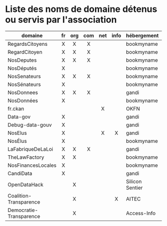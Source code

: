 # Liste des noms de domaine détenus ou servis par l'association

|         domaine         | fr | org | com | net | info |   hébergement   | serveur |
|-------------------------|:--:|:---:|:---:|:---:|:----:|-----------------|---------|
| RegardsCitoyens         | X  |  X  |  X  |     |      | bookmyname      | goya2   |
| RegardCitoyen           | X  |  X  |  X  |     |      | bookmyname      | goya2   |
| NosDeputes              | X  |  X  |  X  |     |      | bookmyname      | goya2   |
| NosDéputés              | X  |     |     |     |      | bookmyname      | goya2   |
| NosSenateurs            | X  |  X  |  X  |     |      | bookmyname      | komodo  |
| NosSénateurs            | X  |     |     |     |      | bookmyname      | komodo  |
| NosDonnees              | X  |  X  |  X  |     |      | gandi           | goya2   |
| NosDonnées              | X  |     |     |     |      | bookmyname      | goya2   |
| fr.ckan                 |    |     |     |  X  |      | OKFN            | goya2   |
| Data-gov                | X  |     |     |     |      | gandi           | goya2   |
| Debug-data-gouv         | X  |     |     |     |      | gandi           | komodo  |
| NosElus                 | X  |     |     |  X  |  X   | gandi           |         |
| NosÉlus                 | X  |     |     |     |      | bookmyname      |         |
| LaFabriqueDeLaLoi       | X  |  X  |  X  |     |      | gandi           | komodo  |
| TheLawFactory           | X  |  X  |     |     |      | bookmyname      | komodo  |
| NosFinancesLocales      | X  |     |     |     |      | bookmyname      | goya    |
| CandiData               | X  |     |     |     |      | gandi           | komodo  |
| OpenDataHack            |    |  X  |     |     |      | Silicon Sentier | komodo  |
| Coalition-Transparence  |    |  X  |     |     |  X   | AITEC           | komodo  |
| Democratie-Transparence |    |  X  |     |     |      | Access-Info     | komodo  |
